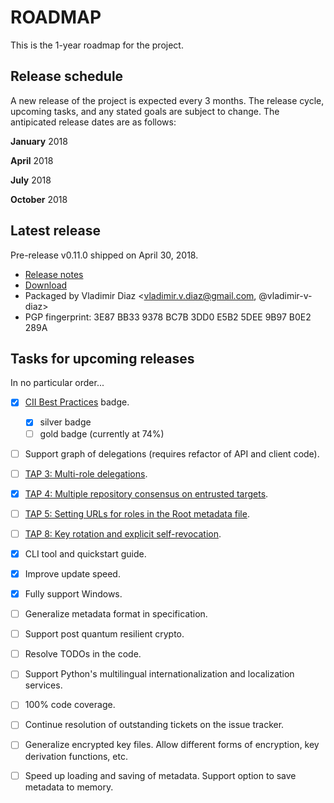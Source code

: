 # ROADMAP

This is the 1-year roadmap for the project.

## Release schedule
A new release of the project is expected every 3 months.  The release cycle,
upcoming tasks, and any stated goals are subject to change.  The antipicated
release dates are as follows:

**January** 2018

**April** 2018

**July** 2018

**October** 2018


## Latest release
Pre-release v0.11.0 shipped on April 30, 2018.
* [Release notes](https://github.com/theupdateframework/tuf/releases/tag/v0.11.0)
* [Download](https://github.com/theupdateframework/tuf/releases/tag/v0.11.0)
* Packaged by Vladimir Diaz <vladimir.v.diaz@gmail.com, @vladimir-v-diaz>
* PGP fingerprint: 3E87 BB33 9378 BC7B 3DD0  E5B2 5DEE 9B97 B0E2 289A


## Tasks for upcoming releases

In no particular order...

- [x] [CII Best Practices](https://bestpractices.coreinfrastructure.org/projects/1351) badge.
  - [x] silver badge
  - [ ] gold badge (currently at 74%)

- [ ] Support graph of delegations (requires refactor of API and client code).

- [ ] [TAP 3: Multi-role delegations](https://github.com/theupdateframework/taps/blob/master/tap3.md).

- [x] [TAP 4: Multiple repository consensus on entrusted targets](https://github.com/theupdateframework/taps/blob/master/tap4.md).

- [ ] [TAP 5: Setting URLs for roles in the Root metadata file](https://github.com/theupdateframework/taps/blob/master/tap5.md).

- [ ] [TAP 8: Key rotation and explicit self-revocation](https://github.com/theupdateframework/taps/blob/master/tap8.md).

- [x] CLI tool and quickstart guide.

- [x] Improve update speed.

- [x] Fully support Windows.

- [ ] Generalize metadata format in specification.

- [ ] Support post quantum resilient crypto.

- [ ] Resolve TODOs in the code.

- [ ] Support Python's multilingual internationalization and localization
services.

- [ ] 100% code coverage.

- [ ] Continue resolution of outstanding tickets on the issue tracker.

- [ ] Generalize encrypted key files.  Allow different forms of encryption, key derivation functions, etc.

- [ ] Speed up loading and saving of metadata.  Support option to save metadata to memory.

